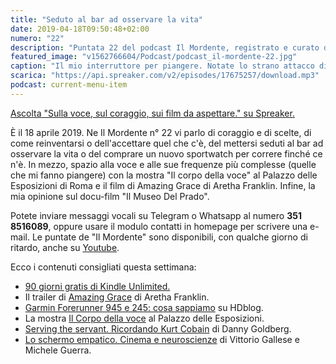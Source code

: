 ```yaml
---
title: "Seduto al bar ad osservare la vita"
date: 2019-04-18T09:50:48+02:00
numero: "22"
description: "Puntata 22 del podcast Il Mordente, registrato e curato da Riccardo Palombo."
featured_image: "v1562766604/Podcast/podcast_il-mordente-22.jpg"
caption: "Il mio interruttore per piangere. Notate lo strano attacco di quel microfono: dov'è collegato il cavo?"
scarica: "https://api.spreaker.com/v2/episodes/17675257/download.mp3"
podcast: current-menu-item
---
```


<a class="spreaker-player" href="https://www.spreaker.com/episode/17675257" data-resource="episode_id=17675257" data-width="100%" data-height="200" data-theme="light" data-playlist="false" data-playlist-continuous="false" data-autoplay="false" data-live-autoplay="false" data-chapters-image="true" data-episode-image-position="right" data-hide-logo="false" data-hide-likes="false" data-hide-comments="false" data-hide-sharing="false" data-hide-download="true" >Ascolta "Sulla voce, sul coraggio, sui film da aspettare." su Spreaker.</a>

È il 18 aprile 2019. Ne Il Mordente n° 22 vi parlo di coraggio e di scelte, di come reinventarsi o dell'accettare quel che c'è, del mettersi seduti al bar ad osservare la vita o del comprare un nuovo sportwatch per correre finché ce n'è. In mezzo, spazio alla voce e alle sue frequenze più complesse (quelle che mi fanno piangere) con la mostra "Il corpo della voce" al Palazzo delle Esposizioni di Roma e il film di Amazing Grace di Aretha Franklin. Infine, la mia opinione sul docu-film "Il Museo Del Prado".

Potete inviare messaggi vocali su Telegram o Whatsapp al numero **351 8516089**, oppure usare il modulo contatti in homepage per scrivere una e-mail. Le puntate de "Il Mordente" sono disponibili, con qualche giorno di ritardo, anche su <a class="text-info" title="Canale Youtube Riccardo Palombo" href="https://www.youtube.com/riccardopalombo">Youtube</a>.

Ecco i contenuti consigliati questa settimana:

<ul class="promo-link">
<li><a class="text-info" href="https://www.amazon.it/kindle-dbs/promoLanding?promoCode=cfbc50c0-c7a6-42a6-adb8-079b6c705c18&amp;campaignId=cfbc50c0-c7a6-42a6-adb8-079b6c705c18&_encoding=UTF8&tag=eeepcit-21&linkCode=ur2&linkId=78dbb4a09b1ed73819f00dd8e1f5e187&camp=3414&creative=21718" target="_blank" title="Kindle Unlimited 90 giorni">90 giorni gratis di Kindle Unlimited.</a></li>
<li>Il trailer di <a class="text-info" href="https://www.youtube.com/watch?v=gkKOIQwTiKE" target="_blank" title="Guarda il trailer di Amazing Grace">Amazing Grace</a> di Aretha Franklin.</li>
<li><a class="text-info" href="https://www.hdblog.it/2019/04/15/garmin-forerunner-945-245-745xt/" target="_blank" title="Garmin Forerunner 945 e 245: cosa sappiamo e cosa aspettarci">Garmin Forerunner 945 e 245: cosa sappiamo</a> su HDblog.</li>
<li>La mostra <a class="text-info" href="https://www.palazzoesposizioni.it/mostra/il-corpo-della-voce-carmelo-bene-cathy-berberian-demetrio-stratos" target="_blank" title="IL CORPO DELLA VOCE. CARMELO BENE, CATHY BERBERIAN, DEMETRIO STRATOS">Il Corpo della voce</a> al Palazzo delle Esposizioni.</li>
<li><a class="text-info" href="https://amzn.to/2D9tyFR" target="_blank" rel="nofollow" title="Vedi il libro Serving the servant. Ricordando Kurt Cobain">Serving the servant. Ricordando Kurt Cobain</a> di Danny Goldberg.</li>
<li><a class="text-info" href="https://amzn.to/2UtsHtv" target="_blank" rel="nofollow" title="Vedi il libro Lo schermo empatico. Cinema e neuroscienze">Lo schermo empatico. Cinema e neuroscienze</a> di Vittorio Gallese e Michele Guerra.</li>
</ul>